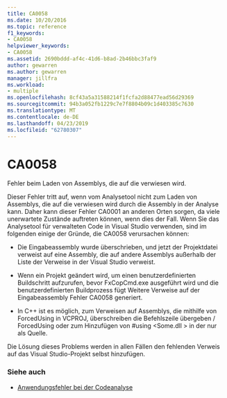 ```yaml
---
title: CA0058
ms.date: 10/20/2016
ms.topic: reference
f1_keywords:
- CA0058
helpviewer_keywords:
- CA0058
ms.assetid: 2690bddd-af4c-41d6-b8ad-2b46bbc3faf9
author: gewarren
ms.author: gewarren
manager: jillfra
ms.workload:
- multiple
ms.openlocfilehash: 8cf43a5a31588214f1fcfa2d88477ead56d29369
ms.sourcegitcommit: 94b3a052fb1229c7e7f8804b09c1d403385c7630
ms.translationtype: MT
ms.contentlocale: de-DE
ms.lasthandoff: 04/23/2019
ms.locfileid: "62780307"
---
```

# <a name="ca0058"></a>CA0058

Fehler beim Laden von Assemblys, die auf die verwiesen wird.

Dieser Fehler tritt auf, wenn vom Analysetool nicht zum Laden von Assemblys, die auf die verwiesen wird durch die Assembly in der Analyse kann. Daher kann dieser Fehler CA0001 an anderen Orten sorgen, da viele unerwartete Zustände auftreten können, wenn dies der Fall. Wenn Sie das Analysetool für verwalteten Code in Visual Studio verwenden, sind im folgenden einige der Gründe, die CA0058 verursachen können:

- Die Eingabeassembly wurde überschrieben, und jetzt der Projektdatei verweist auf eine Assembly, die auf andere Assemblys außerhalb der Liste der Verweise in der Visual Studio verweist.

- Wenn ein Projekt geändert wird, um einen benutzerdefinierten Buildschritt aufzurufen, bevor FxCopCmd.exe ausgeführt wird und die benutzerdefinierten Buildprozess fügt Weitere Verweise auf der Eingabeassembly Fehler CA0058 generiert.

- In C++ ist es möglich, zum Verweisen auf Assemblys, die mithilfe von ForcedUsing in VCPROJ, überschreiben die Befehlszeile übergeben / ForcedUsing oder zum Hinzufügen von #using \<Some.dll > in der nur als Quelle.

Die Lösung dieses Problems werden in allen Fällen den fehlenden Verweis auf das Visual Studio-Projekt selbst hinzufügen.

### <a name="see-also"></a>Siehe auch

- [Anwendungsfehler bei der Codeanalyse](../code-quality/code-analysis-application-errors.md)
